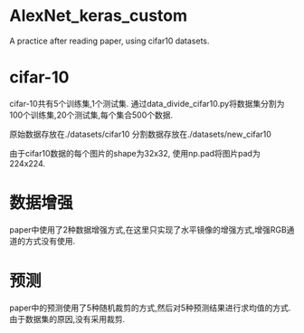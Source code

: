 # AlexNet_keras_custom
A practice after reading paper, using cifar10 datasets.

# cifar-10
cifar-10共有5个训练集,1个测试集.
通过data_divide_cifar10.py将数据集分割为100个训练集,20个测试集,每个集合500个数据.

原始数据存放在./datasets/cifar10
分割数据存放在./datasets/new_cifar10

由于cifar10数据的每个图片的shape为32x32,
使用np.pad将图片pad为224x224.

# 数据增强
paper中使用了2种数据增强方式,在这里只实现了水平镜像的增强方式,增强RGB通道的方式没有使用.

# 预测
paper中的预测使用了5种随机裁剪的方式,然后对5种预测结果进行求均值的方式.
由于数据集的原因,没有采用裁剪.
